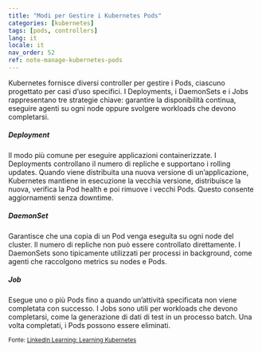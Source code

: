 ```yaml
---
title: "Modi per Gestire i Kubernetes Pods"
categories: [kubernetes]
tags: [pods, controllers]
lang: it
locale: it
nav_order: 52
ref: note-manage-kubernetes-pods
---
```

Kubernetes fornisce diversi controller per gestire i Pods, ciascuno progettato per casi d’uso specifici. I Deployments, i DaemonSets e i Jobs rappresentano tre strategie chiave: garantire la disponibilità continua, eseguire agenti su ogni node oppure svolgere workloads che devono completarsi.

##### Deployment
Il modo più comune per eseguire applicazioni containerizzate. I Deployments controllano il numero di repliche e supportano i rolling updates. Quando viene distribuita una nuova versione di un’applicazione, Kubernetes mantiene in esecuzione la vecchia versione, distribuisce la nuova, verifica la Pod health e poi rimuove i vecchi Pods. Questo consente aggiornamenti senza downtime.

##### DaemonSet
Garantisce che una copia di un Pod venga eseguita su ogni node del cluster. Il numero di repliche non può essere controllato direttamente. I DaemonSets sono tipicamente utilizzati per processi in background, come agenti che raccolgono metrics su nodes e Pods.

##### Job
Esegue uno o più Pods fino a quando un’attività specificata non viene completata con successo. I Jobs sono utili per workloads che devono completarsi, come la generazione di dati di test in un processo batch. Una volta completati, i Pods possono essere eliminati.

<small>Fonte: [LinkedIn Learning: Learning Kubernetes](https://www.linkedin.com/learning/learning-kubernetes-16086900)</small>